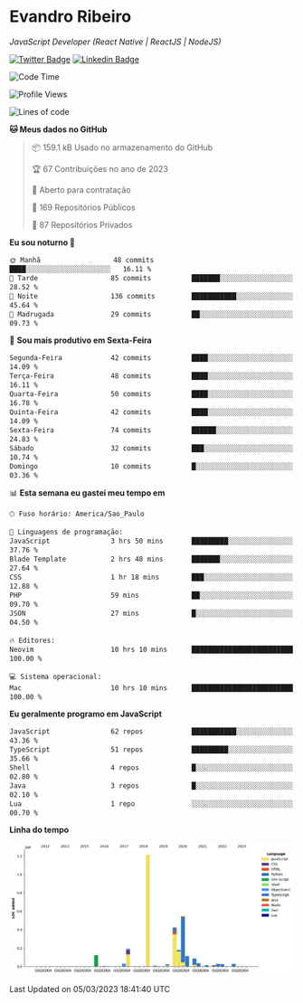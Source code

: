 # Evandro **Ribeiro**

*JavaScript Developer (React Native | ReactJS | NodeJS)*

[![Twitter Badge](https://img.shields.io/badge/-@ribeiroevandro-201B2D?style=flat-square&labelColor=201B2D&logo=twitter&logoColor=white&link=https://twitter.com/ribeiroevandro)](https://twitter.com/ribeiroevandro) 
[![Linkedin Badge](https://img.shields.io/badge/-Evandro%20Ribeiro-201B2D?style=flat-square&logo=Linkedin&logoColor=white&link=https://www.linkedin.com/in/ribeiroevandro)](https://www.linkedin.com/in/ribeiroevandro) 


<!--START_SECTION:waka-->
![Code Time](http://img.shields.io/badge/Code%20Time-3%2C136%20hrs%2034%20mins-blue)

![Profile Views](http://img.shields.io/badge/Visualizac%C3%B5es%20do%20perfil-35-blue)

![Lines of code](https://img.shields.io/badge/Desde%20o%20Hello%20World%20eu%20escrevi-2.8%20million%20linhas%20de%20c%C3%B3digo-blue)

**🐱 Meus dados no GitHub** 

> 📦 159.1 kB Usado no armazenamento do GitHub 
 > 
> 🏆 67 Contribuições no ano de 2023
 > 
> 💼 Aberto para contratação
 > 
> 📜 169 Repositórios Públicos 
 > 
> 🔑 87 Repositórios Privados 
 > 
**Eu sou noturno 🦉** 

```text
🌞 Manhã                  48 commits          ████░░░░░░░░░░░░░░░░░░░░░   16.11 % 
🌆 Tarde                  85 commits          ███████░░░░░░░░░░░░░░░░░░   28.52 % 
🌃 Noite                  136 commits         ███████████░░░░░░░░░░░░░░   45.64 % 
🌙 Madrugada              29 commits          ██░░░░░░░░░░░░░░░░░░░░░░░   09.73 % 
```
📅 **Sou mais produtivo em Sexta-Feira** 

```text
Segunda-Feira            42 commits          ████░░░░░░░░░░░░░░░░░░░░░   14.09 % 
Terça-Feira              48 commits          ████░░░░░░░░░░░░░░░░░░░░░   16.11 % 
Quarta-Feira             50 commits          ████░░░░░░░░░░░░░░░░░░░░░   16.78 % 
Quinta-Feira             42 commits          ████░░░░░░░░░░░░░░░░░░░░░   14.09 % 
Sexta-Feira              74 commits          ██████░░░░░░░░░░░░░░░░░░░   24.83 % 
Sábado                   32 commits          ███░░░░░░░░░░░░░░░░░░░░░░   10.74 % 
Domingo                  10 commits          █░░░░░░░░░░░░░░░░░░░░░░░░   03.36 % 
```


📊 **Esta semana eu gastei meu tempo em** 

```text
🕑︎ Fuso horário: America/Sao_Paulo

💬 Linguagens de programação: 
JavaScript               3 hrs 50 mins       █████████░░░░░░░░░░░░░░░░   37.76 % 
Blade Template           2 hrs 48 mins       ███████░░░░░░░░░░░░░░░░░░   27.64 % 
CSS                      1 hr 18 mins        ███░░░░░░░░░░░░░░░░░░░░░░   12.88 % 
PHP                      59 mins             ██░░░░░░░░░░░░░░░░░░░░░░░   09.70 % 
JSON                     27 mins             █░░░░░░░░░░░░░░░░░░░░░░░░   04.50 % 

🔥 Editores: 
Neovim                   10 hrs 10 mins      █████████████████████████   100.00 % 

💻 Sistema operacional: 
Mac                      10 hrs 10 mins      █████████████████████████   100.00 % 
```

**Eu geralmente programo em JavaScript** 

```text
JavaScript               62 repos            ███████████░░░░░░░░░░░░░░   43.36 % 
TypeScript               51 repos            █████████░░░░░░░░░░░░░░░░   35.66 % 
Shell                    4 repos             █░░░░░░░░░░░░░░░░░░░░░░░░   02.80 % 
Java                     3 repos             █░░░░░░░░░░░░░░░░░░░░░░░░   02.10 % 
Lua                      1 repo              ░░░░░░░░░░░░░░░░░░░░░░░░░   00.70 % 
```



**Linha do tempo**

![Lines of Code chart](https://raw.githubusercontent.com/ribeiroevandro/ribeiroevandro/main/assets/bar_graph.png)


 Last Updated on 05/03/2023 18:41:40 UTC
<!--END_SECTION:waka-->
